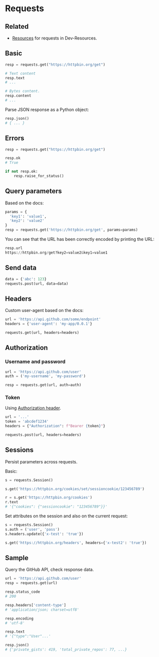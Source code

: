 # Requests

## Related

- [Resources](https://michaelcurrin.github.io/dev-resources/resources/python/libraries/web-scraping/requests.html) for requests in Dev-Resources.


## Basic

```python
resp = requests.get("https://httpbin.org/get")
```

```python
# Text content
resp.text
# ...

# Bytes content.
resp.content
# ...
```

Parse JSON response as a Python object:

```python
resp.json()
# { ... }
```


## Errors

```python
resp = requests.get("https://httpbin.org/get")

resp.ok
# True

if not resp.ok:
    resp.raise_for_status()
```


## Query parameters

Based on the docs:

```python
params = {
  'key1': 'value1', 
  'key2': 'value2'
}
resp = requests.get('https://httpbin.org/get', params=params)
```

You can see that the URL has been correctly encoded by printing the URL:

```python
resp.url
https://httpbin.org/get?key2=value2&key1=value1
```


## Send data

```python
data = {'abc': 123}
requests.post(url, data=data)
```


## Headers

Custom user-agent based on the docs:

```python 
url = 'https://api.github.com/some/endpoint'
headers = {'user-agent': 'my-app/0.0.1'}

requests.get(url, headers=headers)
```


## Authorization

### Username and password

```python
url = 'https://api.github.com/user'
auth = ('my-username', 'my-password')

resp = requests.get(url, auth=auth)
```

### Token

Using [Authorization header](https://developer.mozilla.org/en-US/docs/Web/HTTP/Headers/Authorization).

```python
url = '...'
token = 'abcdef1234'
headers = {"Authorization": f"Bearer {token}"}

requests.post(url, headers=headers)
```


## Sessions

Persist parameters across requests.

Basic:

```python
s = requests.Session()

s.get('https://httpbin.org/cookies/set/sessioncookie/123456789')

r = s.get('https://httpbin.org/cookies')
r.text
# '{"cookies": {"sessioncookie": "123456789"}}'
```

Set attributes on the session and also on the current request:

```python
s = requests.Session()
s.auth = ('user', 'pass')
s.headers.update({'x-test': 'true'})

s.get('https://httpbin.org/headers', headers={'x-test2': 'true'})
```


## Sample

Query the GitHub API, check response data.

```python
url = 'https://api.github.com/user'
resp = requests.get(url)

resp.status_code
# 200

resp.headers['content-type']
# 'application/json; charset=utf8'

resp.encoding
# 'utf-8'

resp.text
# '{"type":"User"...'

resp.json()
# {'private_gists': 419, 'total_private_repos': 77, ...}
```
